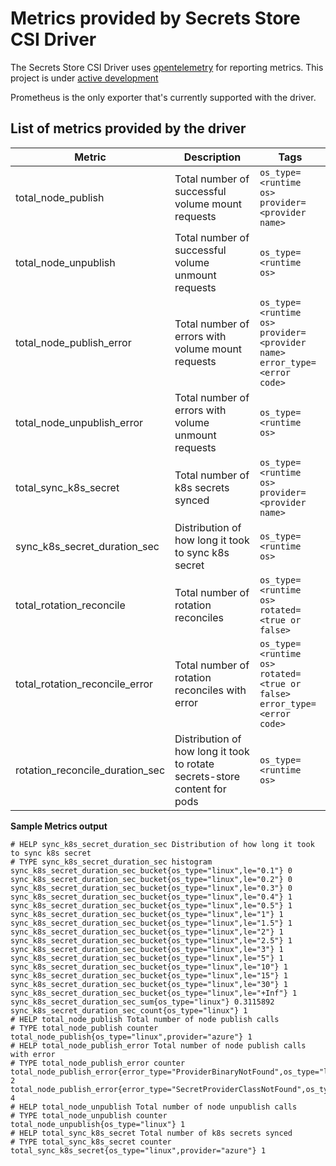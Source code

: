# Metrics provided by Secrets Store CSI Driver

The Secrets Store CSI Driver uses [opentelemetry](https://opentelemetry.io/) for reporting metrics. This project is under [active development](https://github.com/open-telemetry/opentelemetry-go#release-schedule)

Prometheus is the only exporter that's currently supported with the driver.

## List of metrics provided by the driver

| Metric                          | Description                                                               | Tags                                                                              |
| ------------------------------- | ------------------------------------------------------------------------- | --------------------------------------------------------------------------------- |
| total_node_publish              | Total number of successful volume mount requests                          | `os_type=<runtime os>`<br>`provider=<provider name>`                              |
| total_node_unpublish            | Total number of successful volume unmount requests                        | `os_type=<runtime os>`                                                            |
| total_node_publish_error        | Total number of errors with volume mount requests                         | `os_type=<runtime os>`<br>`provider=<provider name>`<br>`error_type=<error code>` |
| total_node_unpublish_error      | Total number of errors with volume unmount requests                       | `os_type=<runtime os>`                                                            |
| total_sync_k8s_secret           | Total number of k8s secrets synced                                        | `os_type=<runtime os>`<br>`provider=<provider name>`                              |
| sync_k8s_secret_duration_sec    | Distribution of how long it took to sync k8s secret                       | `os_type=<runtime os>`                                                            |
| total_rotation_reconcile        | Total number of rotation reconciles                                       | `os_type=<runtime os>`<br>`rotated=<true or false>`                               |
| total_rotation_reconcile_error  | Total number of rotation reconciles with error                            | `os_type=<runtime os>`<br>`rotated=<true or false>`<br>`error_type=<error code>`  |
| rotation_reconcile_duration_sec | Distribution of how long it took to rotate secrets-store content for pods | `os_type=<runtime os>`                                                            |

**Sample Metrics output**

```shell
# HELP sync_k8s_secret_duration_sec Distribution of how long it took to sync k8s secret
# TYPE sync_k8s_secret_duration_sec histogram
sync_k8s_secret_duration_sec_bucket{os_type="linux",le="0.1"} 0
sync_k8s_secret_duration_sec_bucket{os_type="linux",le="0.2"} 0
sync_k8s_secret_duration_sec_bucket{os_type="linux",le="0.3"} 0
sync_k8s_secret_duration_sec_bucket{os_type="linux",le="0.4"} 1
sync_k8s_secret_duration_sec_bucket{os_type="linux",le="0.5"} 1
sync_k8s_secret_duration_sec_bucket{os_type="linux",le="1"} 1
sync_k8s_secret_duration_sec_bucket{os_type="linux",le="1.5"} 1
sync_k8s_secret_duration_sec_bucket{os_type="linux",le="2"} 1
sync_k8s_secret_duration_sec_bucket{os_type="linux",le="2.5"} 1
sync_k8s_secret_duration_sec_bucket{os_type="linux",le="3"} 1
sync_k8s_secret_duration_sec_bucket{os_type="linux",le="5"} 1
sync_k8s_secret_duration_sec_bucket{os_type="linux",le="10"} 1
sync_k8s_secret_duration_sec_bucket{os_type="linux",le="15"} 1
sync_k8s_secret_duration_sec_bucket{os_type="linux",le="30"} 1
sync_k8s_secret_duration_sec_bucket{os_type="linux",le="+Inf"} 1
sync_k8s_secret_duration_sec_sum{os_type="linux"} 0.3115892
sync_k8s_secret_duration_sec_count{os_type="linux"} 1
# HELP total_node_publish Total number of node publish calls
# TYPE total_node_publish counter
total_node_publish{os_type="linux",provider="azure"} 1
# HELP total_node_publish_error Total number of node publish calls with error
# TYPE total_node_publish_error counter
total_node_publish_error{error_type="ProviderBinaryNotFound",os_type="linux",provider="azure"} 2
total_node_publish_error{error_type="SecretProviderClassNotFound",os_type="linux",provider=""} 4
# HELP total_node_unpublish Total number of node unpublish calls
# TYPE total_node_unpublish counter
total_node_unpublish{os_type="linux"} 1
# HELP total_sync_k8s_secret Total number of k8s secrets synced
# TYPE total_sync_k8s_secret counter
total_sync_k8s_secret{os_type="linux",provider="azure"} 1
```
